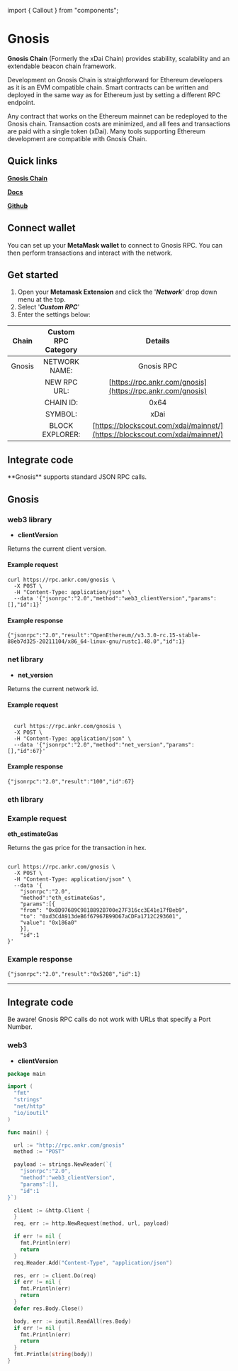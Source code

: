 import { Callout } from "components";

# Gnosis

**Gnosis Chain** (Formerly the xDai Chain) provides stability, scalability and an extendable beacon chain framework.

Development on Gnosis Chain is straightforward for Ethereum developers as it is an EVM compatible chain. Smart contracts can be written and deployed in the same way as for Ethereum just by setting a different RPC endpoint.

Any contract that works on the Ethereum mainnet can be redeployed to the Gnosis chain. Transaction costs are minimized, and all fees and transactions are paid with a single token (xDai). Many tools supporting Ethereum development are compatible with Gnosis Chain. 

## Quick links

[**Gnosis Chain**](https://www.xdaichain.com/)

[**Docs**](https://www.xdaichain.com/)

[**Github**](https://github.com/xdaichain)


## Connect wallet

You can set up your **MetaMask wallet** to connect to Gnosis RPC. You can then perform transactions and interact with the network.

## Get started

1. Open your **Metamask Extension** and click the '_**Network**_' drop down menu at the top.
2. Select '_**Custom RPC**_'
3. Enter the settings below:

| Chain    | Custom RPC Category   |                              Details                                         |
|:--------:|:---------------------:|:----------------------------------------------------------------------------:|
|  Gnosis  |     NETWORK NAME:     |                                  Gnosis RPC                                  |
|          |     NEW RPC URL:      |          [https://rpc.ankr.com/gnosis](https://rpc.ankr.com/gnosis)          |
|          |       CHAIN ID:       |                                     0x64                                     |
|          |        SYMBOL:        |                                     xDai                                     |
|          |    BLOCK EXPLORER:    | [https://blockscout.com/xdai/mainnet/](https://blockscout.com/xdai/mainnet/) |


## Integrate code

<Callout>
**Gnosis** supports standard JSON RPC calls.
</Callout>

## Gnosis

### web3 library

- **clientVersion**

Returns the current client version.

#### Example request

```
curl https://rpc.ankr.com/gnosis \
  -X POST \
  -H "Content-Type: application/json" \
  --data '{"jsonrpc":"2.0","method":"web3_clientVersion","params":[],"id":1}'
```



#### Example response

```
{"jsonrpc":"2.0","result":"OpenEthereum//v3.3.0-rc.15-stable-88eb7d325-20211104/x86_64-linux-gnu/rustc1.48.0","id":1}
```

### net library

- **net_version**

Returns the current network id.


#### Example request

```
  
  curl https://rpc.ankr.com/gnosis \
  -X POST \
  -H "Content-Type: application/json" \
  --data '{"jsonrpc":"2.0","method":"net_version","params":[],"id":67}'
```

#### Example response

```
{"jsonrpc":"2.0","result":"100","id":67}
```

### eth library

### Example request

**eth_estimateGas**

Returns the gas price for the transaction in hex.

```

curl https://rpc.ankr.com/gnosis \
  -X POST \
  -H "Content-Type: application/json" \
  --data '{
    "jsonrpc":"2.0",
    "method":"eth_estimateGas",
    "params":[{
    "from": "0x8D97689C9818892B700e27F316cc3E41e17fBeb9",
    "to": "0xd3CdA913deB6f67967B99D67aCDFa1712C293601",
    "value": "0x186a0"
    }],
    "id":1
}'
```

### Example response

```
{"jsonrpc":"2.0","result":"0x5208","id":1}
```

---
## Integrate code

<Callout type="warning">
Be aware! Gnosis RPC calls do not work with URLs that specify a Port Number. 
</Callout>

### web3 

- **clientVersion**

```go
package main

import (
  "fmt"
  "strings"
  "net/http"
  "io/ioutil"
)

func main() {

  url := "http://rpc.ankr.com/gnosis"
  method := "POST"

  payload := strings.NewReader(`{
	"jsonrpc":"2.0",
	"method":"web3_clientVersion",
	"params":[],
	"id":1
}`)

  client := &http.Client {
  }
  req, err := http.NewRequest(method, url, payload)

  if err != nil {
    fmt.Println(err)
    return
  }
  req.Header.Add("Content-Type", "application/json")

  res, err := client.Do(req)
  if err != nil {
    fmt.Println(err)
    return
  }
  defer res.Body.Close()

  body, err := ioutil.ReadAll(res.Body)
  if err != nil {
    fmt.Println(err)
    return
  }
  fmt.Println(string(body))
}
```

